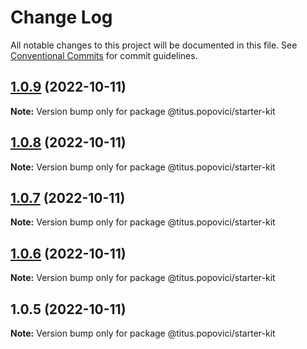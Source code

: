 # Change Log

All notable changes to this project will be documented in this file.
See [Conventional Commits](https://conventionalcommits.org) for commit guidelines.

## [1.0.9](https://github.com/popovicititus/btktp-extsns/compare/v1.0.8...v1.0.9) (2022-10-11)

**Note:** Version bump only for package @titus.popovici/starter-kit





## [1.0.8](https://github.com/popovicititus/btktp-extsns/compare/v1.0.7...v1.0.8) (2022-10-11)

**Note:** Version bump only for package @titus.popovici/starter-kit





## [1.0.7](https://github.com/popovicititus/btktp-extsns/compare/v1.0.6...v1.0.7) (2022-10-11)

**Note:** Version bump only for package @titus.popovici/starter-kit





## [1.0.6](https://github.com/popovicititus/btktp-extsns/compare/v1.0.5...v1.0.6) (2022-10-11)

**Note:** Version bump only for package @titus.popovici/starter-kit





## 1.0.5 (2022-10-11)

**Note:** Version bump only for package @titus.popovici/starter-kit
